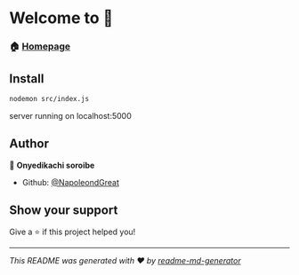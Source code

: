 # Welcome to 👋

### 🏠 [Homepage](home.ejs)

## Install

```sh
nodemon src/index.js
```

server running on localhost:5000

## Author

👤 **Onyedikachi soroibe**

- Github: [@NapoleondGreat](https://github.com/NapoleondGreat)

## Show your support

Give a ⭐️ if this project helped you!

---

_This README was generated with ❤️ by [readme-md-generator](https://github.com/kefranabg/readme-md-generator)_
